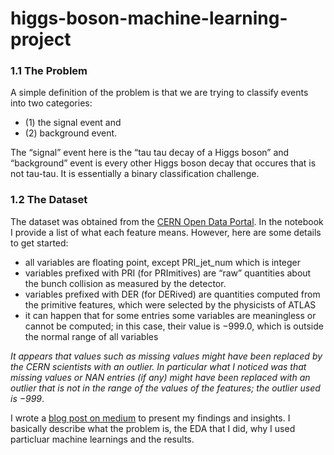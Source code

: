 # higgs-boson-machine-learning-project
### 1.1 The Problem
A simple definition of the problem is that we are trying to classify events into two categories:

- (1) the signal event and
- (2) background event.

The “signal” event here is the “tau tau decay of a Higgs boson” and “background” event is every other Higgs boson decay that occures that is not tau-tau. It is essentially a binary classification challenge.

### 1.2 The Dataset

The dataset was obtained from the [CERN Open Data Portal](http://opendata.cern.ch/record/328). In the notebook I provide a list of what each feature means.
However, here are some details to get started:

- all variables are floating point, except PRI_jet_num which is integer
- variables prefixed with PRI (for PRImitives) are “raw” quantities about the bunch collision as measured by the detector.
- variables prefixed with DER (for DERived) are quantities computed from the primitive features, which were selected by the physicists of ATLAS
- it can happen that for some entries some variables are meaningless or cannot be computed; in this case, their value is −999.0, which is outside the normal range of all variables

_It appears that values such as missing values might have been replaced by the CERN scientists with an outlier. In particular what I noticed was that missing values or NAN entries (if any) might have been replaced with an outlier that is not in the range of the values of the features; the outlier used is −999_.


I wrote a [blog post on medium](https://medium.com/mlearning-ai/the-higgs-boson-machine-learning-challenge-in-the-cern-large-hadron-collider-8520b709686d) to present my findings and insights. I basically describe what the problem is, the EDA that I did, why I used particluar machine learnings and the results.
